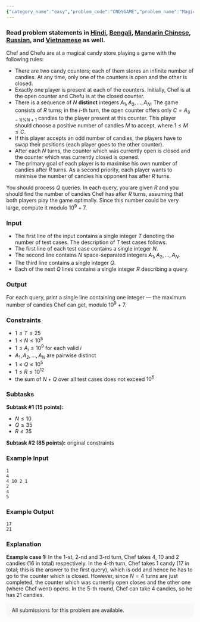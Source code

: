 ```yaml
---
{"category_name":"easy","problem_code":"CNDYGAME","problem_name":"Magical Candy Store","problemComponents":{"constraints":"","constraintsState":false,"subtasks":"","subtasksState":false,"inputFormat":"","inputFormatState":false,"outputFormat":"","outputFormatState":false,"sampleTestCases":{"0":{"id":1,"input":"1\r\n4\r\n4 10 2 1\r\n2\r\n4\r\n5","output":"17\r\n21","explanation":"**Example case 1:** In the $1$-st, $2$-nd and $3$-rd turn, Chef takes $4$, $10$ and $2$ candies ($16$ in total) respectively. In the $4$-th turn, Chef takes $1$ candy ($17$ in total; this is the answer to the first query), which is odd and hence he has to go to the counter which is closed. However, since $N = 4$ turns are just completed, the counter which was currently open closes and the other one (where Chef went) opens. In the $5$-th round, Chef can take $4$ candies, so he has $21$ candies.","isDeleted":false}}},"video_editorial_url":"https://youtu.be/FsC8T-55DHw","languages_supported":{"0":"CPP14","1":"C","2":"JAVA","3":"PYTH 3.6","4":"CPP17","5":"PYTH","6":"PYP3","7":"CS2","8":"ADA","9":"PYPY","10":"TEXT","11":"PAS fpc","12":"NODEJS","13":"RUBY","14":"PHP","15":"GO","16":"HASK","17":"TCL","18":"PERL","19":"SCALA","20":"LUA","21":"kotlin","22":"BASH","23":"JS","24":"LISP sbcl","25":"rust","26":"PAS gpc","27":"BF","28":"CLOJ","29":"R","30":"D","31":"CAML","32":"FORT","33":"ASM","34":"swift","35":"FS","36":"WSPC","37":"LISP clisp","38":"SQL","39":"SCM guile","40":"PERL6","41":"ERL","42":"CLPS","43":"ICK","44":"NICE","45":"PRLG","46":"ICON","47":"COB","48":"SCM chicken","49":"PIKE","50":"SCM qobi","51":"ST","52":"SQLQ","53":"NEM"},"max_timelimit":1,"source_sizelimit":50000,"problem_author":"utkarsh911","problem_tester":"","date_added":"10-10-2020","tags":{"0":"constructive","1":"easy","2":"game","3":"greedy","4":"nov20","5":"prefix","6":"utkarsh911","7":"utkarsh911"},"problem_difficulty_level":"Easy-Medium","best_tag":"Game Theory","editorial_url":"https://discuss.codechef.com/problems/CNDYGAME","time":{"view_start_date":1104528600,"submit_start_date":1104528600,"visible_start_date":1104528600,"end_date":1735669800},"is_direct_submittable":false,"problemDiscussURL":"https://discuss.codechef.com/search?q=CNDYGAME","is_proctored":false,"visitedContests":{},"layout":"problem"}
---
```

### Read problem statements in [Hindi](https://www.codechef.com/download/translated/NOV20/hindi/CNDYGAME.pdf), [Bengali](https://www.codechef.com/download/translated/NOV20/bengali/CNDYGAME.pdf), [Mandarin Chinese](https://www.codechef.com/download/translated/NOV20/mandarin/CNDYGAME.pdf), [Russian](https://www.codechef.com/download/translated/NOV20/russian/CNDYGAME.pdf), and [Vietnamese](https://www.codechef.com/download/translated/NOV20/vietnamese/CNDYGAME.pdf) as well.

Chef and Chefu are at a magical candy store playing a game with the following rules:
- There are two candy counters; each of them stores an infinite number of candies. At any time, only one of the counters is open and the other is closed.
- Exactly one player is present at each of the counters. Initially, Chef is at the open counter and Chefu is at the closed counter.
- There is a sequence of $N$ **distinct** integers $A_1, A_2, \ldots, A_N$. The game consists of $R$ turns; in the $i$-th turn, the open counter offers only $C = A_{ (i-1) \% N + 1}$ candies to the player present at this counter. This player should choose a positive number of candies $M$ to accept, where $1 \le M \le C$.
- If this player accepts an odd number of candies, the players have to swap their positions (each player goes to the other counter).
- After each $N$ turns, the counter which was currently open is closed and the counter which was currently closed is opened.
- The primary goal of each player is to maximise his own number of candies after $R$ turns. As a second priority, each player wants to minimise the number of candies his opponent has after $R$ turns.

You should process $Q$ queries. In each query, you are given $R$ and you should find the number of candies Chef has after $R$ turns, assuming that both players play the game optimally. Since this number could be very large, compute it modulo $10^9 + 7$.

### Input
- The first line of the input contains a single integer $T$ denoting the number of test cases. The description of $T$ test cases follows.
- The first line of each test case contains a single integer $N$.
- The second line contains $N$ space-separated integers $A_1, A_2, \ldots, A_N$.
- The third line contains a single integer $Q$.
- Each of the next $Q$ lines contains a single integer $R$ describing a query.

### Output
For each query, print a single line containing one integer ― the maximum number of candies Chef can get, modulo $10^9+7$.

### Constraints
- $1 \le T \le 25$
- $1 \le N \le 10^5$
- $1 \le A_i \le 10^9$ for each valid $i$
- $A_1, A_2, \ldots, A_N$ are pairwise distinct
- $1 \le Q \le 10^5$
- $1 \le R \le 10^{12}$
- the sum of $N + Q$ over all test cases does not exceed $10^6$

### Subtasks
**Subtask #1 (15 points):**
- $N \le 10$
- $Q \le 35$
- $R \le 35$

**Subtask #2 (85 points):** original constraints

### Example Input
```
1
4
4 10 2 1
2
4
5
```

### Example Output
```
17
21
```

### Explanation
**Example case 1:** In the $1$-st, $2$-nd and $3$-rd turn, Chef takes $4$, $10$ and $2$ candies ($16$ in total) respectively. In the $4$-th turn, Chef takes $1$ candy ($17$ in total; this is the answer to the first query), which is odd and hence he has to go to the counter which is closed. However, since $N = 4$ turns are just completed, the counter which was currently open closes and the other one (where Chef went) opens. In the $5$-th round, Chef can take $4$ candies, so he has $21$ candies. 

<aside style='background: #f8f8f8;padding: 10px 15px;'><div>All submissions for this problem are available.</div></aside>